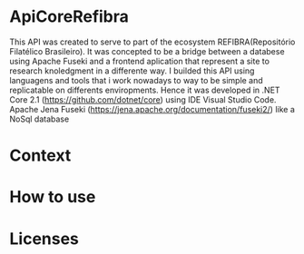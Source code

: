 # ApiCoreRefibra

This API was created to serve to part of the ecosystem REFIBRA(Repositório Filatélico Brasileiro). It was concepted to be a bridge between a databese using Apache Fuseki and a frontend aplication that represent a site to research knoledgment in a differente way. I builded this API using languagens and tools that i work nowadays to way to be simple and replicatable on differents enviropments. Hence it was developed in .NET Core 2.1 (https://github.com/dotnet/core) using IDE Visual Studio Code.
Apache Jena Fuseki (https://jena.apache.org/documentation/fuseki2/) like a NoSql database

# Context

# How to use

# Licenses
